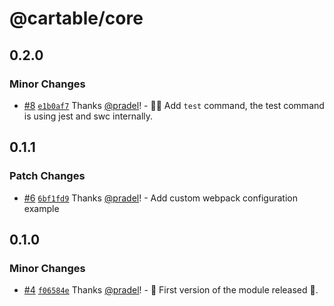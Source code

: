 # @cartable/core

## 0.2.0

### Minor Changes

- [#8](https://github.com/pradel/cartable/pull/8) [`e1b0af7`](https://github.com/pradel/cartable/commit/e1b0af701bdffe19cd992c0ff4ec8b98ea894c01) Thanks [@pradel](https://github.com/pradel)! - 🍏🍎 Add `test` command, the test command is using jest and swc internally.

## 0.1.1

### Patch Changes

- [#6](https://github.com/pradel/cartable/pull/6) [`6bf1fd9`](https://github.com/pradel/cartable/commit/6bf1fd9b2a2aadcf9ea52ab095f86fd57df90adf) Thanks [@pradel](https://github.com/pradel)! - Add custom webpack configuration example

## 0.1.0

### Minor Changes

- [#4](https://github.com/pradel/cartable/pull/4) [`f06584e`](https://github.com/pradel/cartable/commit/f06584e32371770ab2b79f79179b0f93bae3cc36) Thanks [@pradel](https://github.com/pradel)! - 🚀 First version of the module released 🚀.
